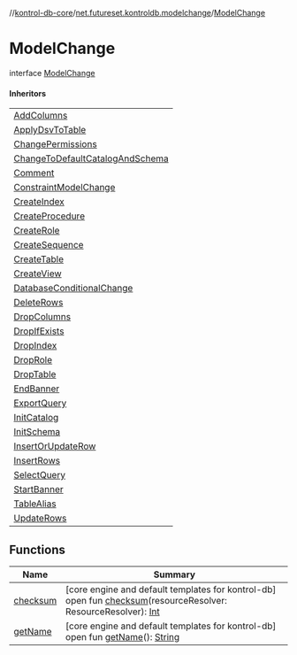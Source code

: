 //[kontrol-db-core](../../../index.md)/[net.futureset.kontroldb.modelchange](../index.md)/[ModelChange](index.md)

# ModelChange

interface [ModelChange](index.md)

#### Inheritors

| |
|---|
| [AddColumns](../-add-columns/index.md) |
| [ApplyDsvToTable](../-apply-dsv-to-table/index.md) |
| [ChangePermissions](../-change-permissions/index.md) |
| [ChangeToDefaultCatalogAndSchema](../-change-to-default-catalog-and-schema/index.md) |
| [Comment](../-comment/index.md) |
| [ConstraintModelChange](../-constraint-model-change/index.md) |
| [CreateIndex](../-create-index/index.md) |
| [CreateProcedure](../-create-procedure/index.md) |
| [CreateRole](../-create-role/index.md) |
| [CreateSequence](../-create-sequence/index.md) |
| [CreateTable](../-create-table/index.md) |
| [CreateView](../-create-view/index.md) |
| [DatabaseConditionalChange](../-database-conditional-change/index.md) |
| [DeleteRows](../-delete-rows/index.md) |
| [DropColumns](../-drop-columns/index.md) |
| [DropIfExists](../-drop-if-exists/index.md) |
| [DropIndex](../-drop-index/index.md) |
| [DropRole](../-drop-role/index.md) |
| [DropTable](../-drop-table/index.md) |
| [EndBanner](../-end-banner/index.md) |
| [ExportQuery](../-export-query/index.md) |
| [InitCatalog](../-init-catalog/index.md) |
| [InitSchema](../-init-schema/index.md) |
| [InsertOrUpdateRow](../-insert-or-update-row/index.md) |
| [InsertRows](../-insert-rows/index.md) |
| [SelectQuery](../-select-query/index.md) |
| [StartBanner](../-start-banner/index.md) |
| [TableAlias](../-table-alias/index.md) |
| [UpdateRows](../-update-rows/index.md) |

## Functions

| Name | Summary |
|---|---|
| [checksum](checksum.md) | [core engine and default templates for kontrol-db]<br>open fun [checksum](checksum.md)(resourceResolver: ResourceResolver): [Int](https://kotlinlang.org/api/latest/jvm/stdlib/kotlin/-int/index.html) |
| [getName](get-name.md) | [core engine and default templates for kontrol-db]<br>open fun [getName](get-name.md)(): [String](https://kotlinlang.org/api/latest/jvm/stdlib/kotlin/-string/index.html) |

